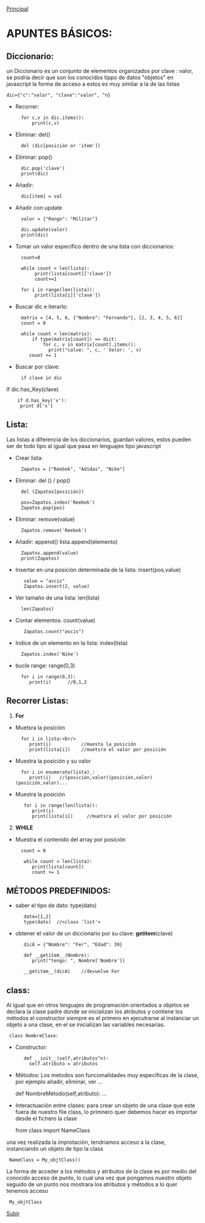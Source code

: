 [Principal](../README.md)<br/>

<a name="top"></a>

# APUNTES BÁSICOS:

## Diccionario:
un Diccionario es un conjunto de elementos organizados por clave : valor, se podría decir que son los conocidos tippo de datos "objetos" en javascript la forma de acceso a estos es muy similar a la de las listas

    dic={"c":"valor", "clave":"valor", ^n}

- Recorrer:

        for c,v in dic.items():
            print(c,v)

- Eliminar: del()

        del (dic[posición or 'item'])

- Eliminar: pop()

        dic.pop('clave')
        print(dic)

- Añadir:

        dic[item] = val

- Añadir con update

        valor = {"Rango": "Militar"}

        dic.update(valor)
        print(dic)

- Tomar un valor específico dentro de una lista con diccionarios:

        count=0

        while count < len(lista):
             print(lista[count]['clave'])
             count+=1

        for i in range(len(lista)):
             print(lista[i]['clave'])

- Buscar dic e iterarlo:

        matrix = [4, 5, 6, {"Nombre": "Fernando"}, [2, 3, 4, 5, 6]]
        count = 0

        while count < len(matrix):
            if type(matrix[count]) == dict:
                for c, v in matrix[count].items():
                  print("calve: ", c, ' Valor: ', v)
           count += 1

- Buscar por clave:
     
        if clave in dic

If dic.has_Key(clave)

        if d.has_key('x'):
         print d['x']

## Lista:
Las listas a diferencia de los diccionarios, guardan valores, estos pueden ser de todo tipo al igual que pasa en lenguajes tipo javascript
- Crear lista:

        Zapatos = ["Reebok", "Adidas", "Nike"]

- Eliminar: del () / pop()

        del (Zapatos[posición])

        pos=Zapatos.index('Reebok')
        Zapatos.pop(pos)
        
- Eliminar: remove(value)

        Zapatos.remove('Reebok')

- Añadir: append()
lista.append(elemento)
        
        Zapatos.append(value)
        print(Zapatos)

- Insertar en una posición determinada de la lista: insert(pos,value)
 
         value = "ascis"
         Zapatos.insert(2, value)

- Ver tamaño de una lista: len(lista)

        len(Zapatos)

- Contar elementos: count(value)

         Zapatos.count("ascis")

- Indice de un elemento en la lista: index(lista)

        Zapatos.index('Nike')  

- bucle range: range(0,3)

        for i in range(0,3):
           print(i)      //0,1,2
   
##  Recorrer Listas:
1. **For**
- Muetsra la posición
       
        for i in lista:<br/>
           print(i)           //muesta la posición
           print(lista[i])    //muetsra el valor por posición

- Muestra la posición y su valor

        for i in enumerate(lista)_:
           print(i)   //(posición,valor)(posición,valor)(posición,valor)...

- Muestra la posición

         for i in range(len(lista)):
            print(i)
            print(lista[i])     //muetsra el valor por posición

2. **WHILE**
- Muestra el contenido del array por posición<br/>
    
        count = 0

         while count < len(lista):
            print(lista[count])
            count += 1

## MÉTODOS PREDEFINIDOS:
- saber el tipo de dato: type(dato)

         dato=[1,2]
         type(dato)  //<class 'list'>

- obtener el valor de un diccionario por su clave: __getitem__(clave)

         dicA = {"Nombre": "Fer", "Edad": 39}

         def __getitem__(Nombre):
            print("tengo: ", Nombre['Nombre'])

         __getitem__(dicA)    //devuelve Fer

## class:
Al igual que en otros lenguajes de programación orientados a objetos se declara la clase padre donde se inicializan los atributos y contiene los métodos
el constructor siempre es el primero en ejecutrarse al instanciar un objeto a una clase, en el se inicializan las variables necesarias.

     class NombreClase:

- Constructor:

         def __init__(self,atributos^n):
           self.atributo = atributos

- Métodos:
Los metodos son funcionalidades muy especificas de la clase, por ejemplo añadir, eliminar, ver ...
     
    def NombreMétodo(self,atributo):
       ...

- Interactuación entre clases:
para crear un objeto de una clase que este fuera de nuestro file class, lo primnero quer debemos hacer es importar desde el fichero la clase

     from class import NameClass

una vez realizada la improtación, tendriamos acceso a la clase, instanciando un objeto de tipo la class

     NameClass = My_objtClass()

La forma de acceder a los métodos y atributos de la clase es por medio del conocido acceso de punto, lo cual una vez que pongamos nuestro objeto seguido de un punto nos mostrara los atributos y métodos a lo quer tenemos acceso

     My_objtClass

[Subir](#top)
